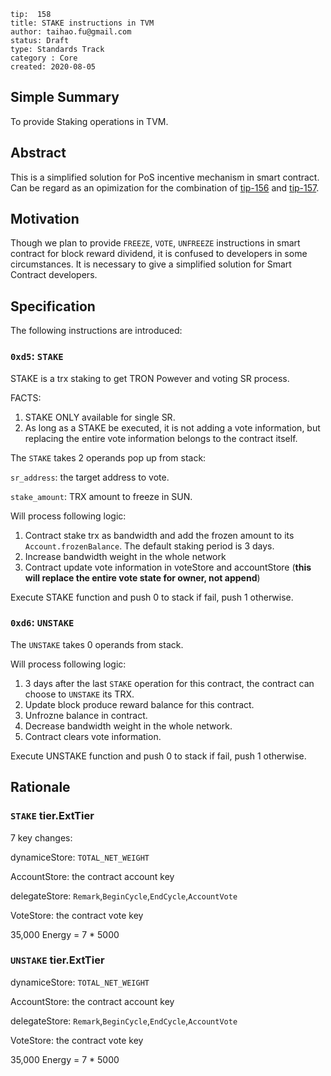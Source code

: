```
tip:  158
title: STAKE instructions in TVM
author: taihao.fu@gmail.com
status: Draft
type: Standards Track
category : Core
created: 2020-08-05

```

## Simple Summary

To provide Staking operations in TVM.

## Abstract

This is a simplified solution for PoS incentive mechanism in smart contract. Can be regard as an opimization for the combination of [tip-156](https://github.com/tronprotocol/tips/blob/master/tip-156.md) and [tip-157](https://github.com/tronprotocol/tips/blob/master/tip-156.md).

## Motivation

Though we plan to provide `FREEZE`, `VOTE`, `UNFREEZE` instructions in smart contract for block reward dividend, it is confused to developers in some circumstances. It is necessary to give a simplified solution for Smart Contract developers.

## Specification

The following instructions are introduced:

### `0xd5`: `STAKE`

STAKE is a trx staking to get TRON Powever and voting SR process.

FACTS:

1. STAKE ONLY available for single SR.
2. As long as a STAKE be executed, it is not adding a vote information, but replacing the entire vote information belongs to the contract itself.

The `STAKE` takes 2 operands pop up from stack:

`sr_address`: the target address to vote.

`stake_amount`: TRX amount to freeze in SUN.

Will process following logic:

1. Contract stake trx as bandwidth and add the frozen amount to its `Account.frozenBalance`. The default staking period is 3 days.
2. Increase bandwidth weight in the whole network
3. Contract update vote information in voteStore and accountStore (**this will replace the entire vote state for owner, not append**)

Execute STAKE function and push 0 to stack if fail, push 1 otherwise.

### `0xd6`: `UNSTAKE`

The `UNSTAKE` takes 0 operands from stack.

Will process following logic:

1. 3 days after the last `STAKE` operation for this contract, the contract can choose to `UNSTAKE` its TRX.
2. Update block produce reward balance for this contract.
3. Unfrozne balance in contract.
4. Decrease bandwidth weight in the whole network.
5. Contract clears vote information.

Execute UNSTAKE function and push 0 to stack if fail, push 1 otherwise.

## Rationale

### `STAKE` tier.ExtTier

7 key changes:

dynamiceStore: `TOTAL_NET_WEIGHT`

AccountStore: the contract account key

delegateStore: `Remark`,`BeginCycle`,`EndCycle`,`AccountVote`

VoteStore: the contract vote key

35,000 Energy = 7 * 5000

### `UNSTAKE` tier.ExtTier

dynamiceStore: `TOTAL_NET_WEIGHT`

AccountStore: the contract account key

delegateStore: `Remark`,`BeginCycle`,`EndCycle`,`AccountVote`

VoteStore: the contract vote key

35,000 Energy = 7 * 5000